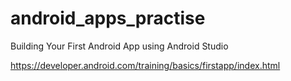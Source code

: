 # android_apps_practise

Building Your First Android App using Android Studio

https://developer.android.com/training/basics/firstapp/index.html

